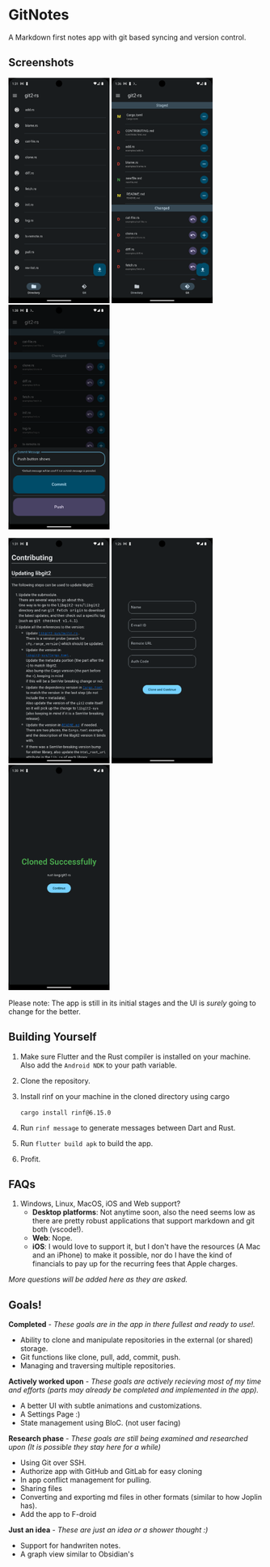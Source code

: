 # GitNotes

A Markdown first notes app with git based syncing and version control.

## Screenshots

<p float="left">
  <img src="https://raw.githubusercontent.com/psomani16k/GitNotes/refs/heads/main/screenshots/homescreen_files.png" width="200" />
  <img src="https://raw.githubusercontent.com/psomani16k/GitNotes/refs/heads/main/screenshots/homescreen_git.png" width="200" />
  <img src="https://raw.githubusercontent.com/psomani16k/GitNotes/refs/heads/main/screenshots/push_commit_sheet.png" width="200" />
</p>
<p float="left">
  <img src="https://raw.githubusercontent.com/psomani16k/GitNotes/refs/heads/main/screenshots/markdown_rendering_screen.png" width="200" />
  <img src="https://raw.githubusercontent.com/psomani16k/GitNotes/refs/heads/main/screenshots/git_clone_screen.png" width="200" />
  <img src="https://raw.githubusercontent.com/psomani16k/GitNotes/refs/heads/main/screenshots/git_clone_successful_screen.png" width="200" />
</p>

Please note: The app is still in its initial stages and the UI is *surely* going to change for the better. 

## Building Yourself

1. Make sure Flutter and the Rust compiler is installed on your machine. Also add the `Android NDK` to your path variable.
2. Clone the repository.
3. Install rinf on your machine in the cloned directory using cargo

    `cargo install rinf@6.15.0`

4. Run `rinf message` to generate messages between Dart and Rust.
5. Run `flutter build apk` to build the app.
6. Profit.

## FAQs

1. Windows, Linux, MacOS, iOS and Web support?
    - **Desktop platforms**: Not anytime soon, also the need seems low as there are pretty robust applications that support markdown and git both (vscode!).
    - **Web**: Nope.
    - **iOS**: I would love to support it, but I don't have the resources (A Mac and an iPhone) to make it possible, nor do I have the kind of financials to pay up for the recurring fees that Apple charges. 

*More questions will be added here as they are asked.*

## Goals!

**Completed** - *These goals are in the app in there fullest and ready to use!.*

- Ability to clone and manipulate repositories in the external (or shared) storage.
- Git functions like clone, pull, add, commit, push.
- Managing and traversing multiple repositories.

**Actively worked upon** - *These goals are actively recieving most of my time and efforts (parts may already be completed and implemented in the app).*

- A better UI with subtle animations and customizations.
- A Settings Page :)
- State management using BloC. (not user facing) 

**Research phase** - *These goals are still being examined and researched upon (It is possible they stay here for a while)*

- Using Git over SSH.
- Authorize app with GitHub and GitLab for easy cloning
- In app conflict management for pulling.
- Sharing files
- Converting and exporting md files in other formats (similar to how Joplin has).
- Add the app to F-droid

**Just an idea** - *These are just an idea or a shower thought :)*

- Support for handwriten notes.
- A graph view similar to Obsidian's

